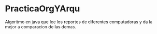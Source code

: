 # PracticaOrgYArqu
Algoritmo en java que lee los reportes de diferentes computadoras y da la mejor a comparacion de las demas.
